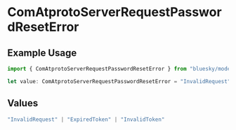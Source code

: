 # ComAtprotoServerRequestPasswordResetError

## Example Usage

```typescript
import { ComAtprotoServerRequestPasswordResetError } from "bluesky/models/errors";

let value: ComAtprotoServerRequestPasswordResetError = "InvalidRequest";
```

## Values

```typescript
"InvalidRequest" | "ExpiredToken" | "InvalidToken"
```